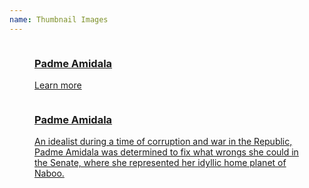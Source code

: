 ```yaml
---
name: Thumbnail Images
---
```

<!-- Thumbnail image with title and link-->
<figure class="media-item media-item--light">
    <a href="#"><img src="assets/images/beetlejuice.jpg" alt=""/>
        <figcaption>
          <h3>Padme Amidala</h3>
          <p>Learn more <em class="fa fa-long-arrow-right fa-lg fa-right"></em></p>
        </figcaption>
    </a>
</figure>
<!-- / Thumbnail image with title and link-->

<!-- Thumbnail image with overlay-->
<figure class="media-item media-item--light media-item--overlay">
    <a href="#"><img src="assets/images/beetlejuice.jpg" alt=""/>
        <div class="media-overlay"></div>
        <figcaption>
          <h3>Padme Amidala</h3>
          <p>An idealist during a time of corruption and war in the Republic, Padme Amidala was determined to fix what wrongs she could in the Senate, where she represented her idyllic home planet of Naboo.</p>
        </figcaption>
    </a>
</figure>
<!-- / Thumbnail image with overlay-->
